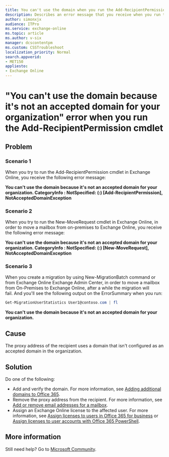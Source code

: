 ```yaml
---
title: You can't use the domain when you run the Add-RecipientPermission cmdlet
description: Describes an error message that you receive when you run the Add-RecipientPermission cmdlet in Exchange Online if the proxy address of the recipient uses a domain that isn't configured as an accepted domain. Provides a solution.
author: simonxjx
audience: ITPro
ms.service: exchange-online
ms.topic: article
ms.author: v-six
manager: dcscontentpm
ms.custom: CSSTroubleshoot
localization_priority: Normal
search.appverid: 
- MET150
appliesto:
- Exchange Online
---
```


# "You can't use the domain because it's not an accepted domain for your organization" error when you run the Add-RecipientPermission cmdlet

## Problem 

### Scenario 1
 
When you try to run the Add-RecipientPermission cmdlet in Exchange Online, you receive the following error message: 

**You can't use the domain because it's not an accepted domain for your organization.
  CategoryInfo : NotSpecified: (:) [Add-RecipientPermission], NotAcceptedDomainException**


### Scenario 2

When you try to run the New-MoveRequest cmdlet in Exchange Online, in order to move a mailbox from on-premises to Exchange Online, you receive the following error message:


**You can't use the domain because it's not an accepted domain for your organization.
  CategoryInfo : NotSpecified: (:) [New-MoveRequest], NotAcceptedDomainException**

 
### Scenario 3

When you create a migration by using New-MigrationBatch command or from Exchange Online Exchange Admin Center, in order to move a mailbox from On-Premises to Exchange Online, after a while the migration will fail. And you'll see the following output on the ErrorSummary when you run:    

```powershell
Get-MigrationUserStatistics User1@contoso.com | fl
```

**You can't use the domain because it's not an accepted domain for your organization.**     

## Cause 

The proxy address of the recipient uses a domain that isn't configured as an accepted domain in the organization. 

## Solution 

Do one of the following: 
 
- Add and verify the domain. For more information, see [Adding additional domains to Office 365](https://support.office.com/article/adding-additional-domains-to-office-365-2d2fa996-b760-411d-a5cc-190d63f13207).     
- Remove the proxy address from the recipient. For more information, see [Add or remove email addresses for a mailbox](https://technet.microsoft.com/library/bb123794%28v=exchg.160%29.aspx).    
- Assign an Exchange Online license to the affected user. For more information, see [Assign licenses to users in Office 365 for business](https://docs.microsoft.com/office365/admin/subscriptions-and-billing/assign-licenses-to-users?view=o365-worldwide) or [Assign licenses to user accounts with Office 365 PowerShell](https://docs.microsoft.com/office365/enterprise/powershell/assign-licenses-to-user-accounts-with-office-365-powershell).    
  
## More information

Still need help? Go to [Microsoft Community](https://answers.microsoft.com).
